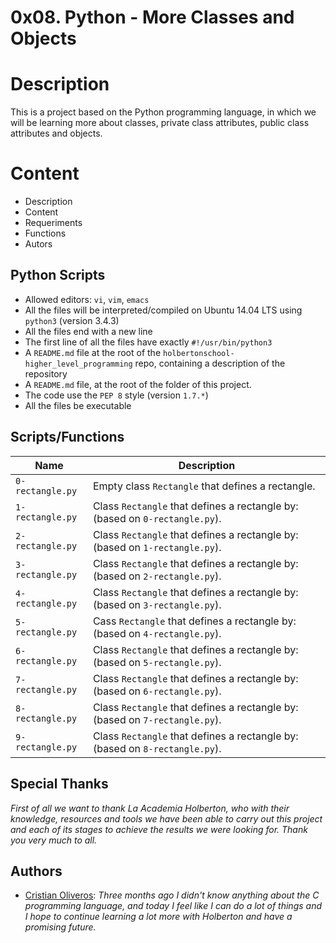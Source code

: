 # 0x08. Python - More Classes and Objects


# Description

This is a project based on the Python programming language, in which we will be learning more about classes, private class attributes, public class attributes and objects.

# Content

- Description
- Content
- Requeriments
- Functions
- Autors


## Python Scripts

-   Allowed editors:  `vi`,  `vim`,  `emacs`
-   All the files will be interpreted/compiled on Ubuntu 14.04 LTS using  `python3`  (version 3.4.3)
-   All the files end with a new line
-   The first line of all the files have exactly  `#!/usr/bin/python3`
-   A  `README.md`  file at the root of the  `holbertonschool-higher_level_programming`  repo, containing a description of the repository
-   A  `README.md`  file, at the root of the folder of this project.
-   The code use the  `PEP 8`  style (version  `1.7.*`)
-   All the files be executable

## Scripts/Functions

| Name |         Description         |
|----------------|----------------------------------------------|
|`0-rectangle.py`|Empty class `Rectangle` that defines a rectangle.|
|`1-rectangle.py`|Class `Rectangle` that defines a rectangle by: (based on `0-rectangle.py`).|
|`2-rectangle.py`|Class `Rectangle` that defines a rectangle by: (based on `1-rectangle.py`).|
|`3-rectangle.py`|Class `Rectangle` that defines a rectangle by: (based on `2-rectangle.py`).|
|`4-rectangle.py`|Class `Rectangle` that defines a rectangle by: (based on `3-rectangle.py`).|
|`5-rectangle.py`|Cass `Rectangle` that defines a rectangle by: (based on `4-rectangle.py`).|
|`6-rectangle.py`|Class `Rectangle` that defines a rectangle by: (based on `5-rectangle.py`).|
|`7-rectangle.py`|Class `Rectangle` that defines a rectangle by: (based on `6-rectangle.py`).|
|`8-rectangle.py`|Class `Rectangle` that defines a rectangle by: (based on `7-rectangle.py`).|
|`9-rectangle.py`|Class `Rectangle` that defines a rectangle by: (based on `8-rectangle.py`).|




## Special Thanks

*First of all we want to thank La Academia Holberton, who with their knowledge, resources and tools we have been able to carry out this project and each of its stages  to achieve the results we were looking for.
Thank you very much to all.*

## Authors
- [Cristian Oliveros](https://github.com/Cr1st14n0l101): *Three months ago I didn't know anything about the C programming language, and today I feel like I can do a lot of things and I hope to continue learning a lot more with Holberton and have a promising future.*